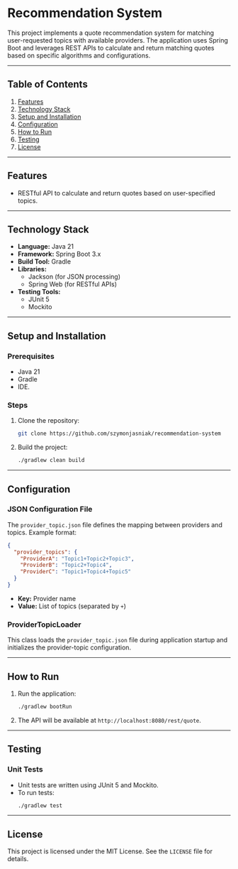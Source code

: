 # Recommendation System

This project implements a quote recommendation system for matching user-requested topics with available providers. The application uses Spring Boot and leverages REST APIs to calculate and return matching quotes based on specific algorithms and configurations.

---

## Table of Contents
1. [Features](#features)
2. [Technology Stack](#technology-stack)
3. [Setup and Installation](#setup-and-installation)
4. [Configuration](#configuration)
5. [How to Run](#how-to-run)
7. [Testing](#testing)
8. [License](#license)

---

## Features
- RESTful API to calculate and return quotes based on user-specified topics.

---

## Technology Stack
- **Language:** Java 21
- **Framework:** Spring Boot 3.x
- **Build Tool:** Gradle
- **Libraries:**
    - Jackson (for JSON processing)
    - Spring Web (for RESTful APIs)
- **Testing Tools:**
    - JUnit 5
    - Mockito

---

## Setup and Installation

### Prerequisites
- Java 21
- Gradle 
- IDE.

### Steps
1. Clone the repository:
   ```bash
   git clone https://github.com/szymonjasniak/recommendation-system
   ```
2. Build the project:
   ```bash
   ./gradlew clean build
   ```

---

## Configuration
### JSON Configuration File
The `provider_topic.json` file defines the mapping between providers and topics. Example format:

```json
{
  "provider_topics": {
    "ProviderA": "Topic1+Topic2+Topic3",
    "ProviderB": "Topic2+Topic4",
    "ProviderC": "Topic1+Topic4+Topic5"
  }
}
```

- **Key:** Provider name
- **Value:** List of topics (separated by `+`)

### ProviderTopicLoader
This class loads the `provider_topic.json` file during application startup and initializes the provider-topic configuration.

---

## How to Run
1. Run the application:
   ```bash
   ./gradlew bootRun
   ```
2. The API will be available at `http://localhost:8080/rest/quote`.

---

## Testing

### Unit Tests
- Unit tests are written using JUnit 5 and Mockito.
- To run tests:
  ```bash
  ./gradlew test
  ```

---

## License
This project is licensed under the MIT License. See the `LICENSE` file for details.

